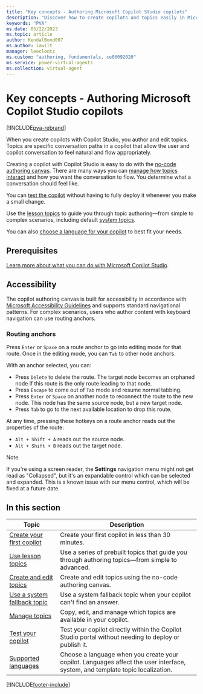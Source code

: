 ```yaml
---
title: "Key concepts - Authoring Microsoft Copilot Studio copilots"
description: "Discover how to create copilots and topics easily in Microsoft Copilot Studio with no coding or long deployment times."
keywords: "PVA"
ms.date: 05/22/2023
ms.topic: article
author: KendalBond007
ms.author: iawilt
manager: leeclontz
ms.custom: "authoring, fundamentals, ce06092020"
ms.service: power-virtual-agents
ms.collection: virtual-agent
---
```


# Key concepts - Authoring Microsoft Copilot Studio copilots

[!INCLUDE[pva-rebrand](includes/pva-rebrand.md)]

When you create copilots with Copilot Studio, you author and edit topics. Topics are specific conversation paths in a copilot that allow the user and copilot conversation to feel natural and flow appropriately.

Creating a copilot with Copilot Studio is easy to do with the [no-code authoring canvas](authoring-create-edit-topics.md). There are many ways you can [manage how topics interact](authoring-topic-management.md) and how you want the conversation to flow. You determine what a conversation should feel like.

You can [test the copilot](authoring-test-bot.md) without having to fully deploy it whenever you make a small change.

Use the [lesson topics](authoring-template-topics.md) to guide you through topic authoring—from simple to complex scenarios, including default [system topics](authoring-system-topics.md).

You can also [choose a language for your copilot](authoring-language-support.md) to best fit your needs.

## Prerequisites

[Learn more about what you can do with Microsoft Copilot Studio](fundamentals-what-is-power-virtual-agents.md).

## Accessibility

The copilot authoring canvas is built for accessibility in accordance with [Microsoft Accessibility Guidelines](https://www.microsoft.com/accessibility/) and supports standard navigational patterns. For complex scenarios, users who author content with keyboard navigation can use routing anchors.

### Routing anchors

Press `Enter` or `Space` on a route anchor to go into editing mode for that route. Once in the editing mode, you can `Tab` to other node anchors.

With an anchor selected, you can:

- Press `Delete` to delete the route. The target node becomes an orphaned node if this route is the only route leading to that node.
- Press `Escape` to come out of `Tab` mode and resume normal tabbing.
- Press `Enter` or `Space` on another node to reconnect the route to the new node. This node has the same source node, but a new target node.
- Press `Tab` to go to the next available location to drop this route.

At any time, pressing these hotkeys on a route anchor reads out the properties of the route:

- `Alt + Shift + A` reads out the source node.
- `Alt + Shift + B` reads out the target node.

> [!NOTE]
> If you're using a screen reader, the **Settings** navigation menu might not get read as "Collapsed", but it's an expandable control which can be selected and expanded. This is a known issue with our menu control, which will be fixed at a future date.

## In this section

| Topic | Description |
| ----- | ----------- |
| [Create your first copilot](authoring-first-bot.md) | Create your first copilot in less than 30 minutes. |
| [Use lesson topics](authoring-template-topics.md) | Use a series of prebuilt topics that guide you through authoring topics—from simple to advanced. |
| [Create and edit topics](authoring-create-edit-topics.md) | Create and edit topics using the no-code authoring canvas. |
| [Use a system fallback topic](authoring-system-fallback-topic.md) | Use a system fallback topic when your copilot can't find an answer. |
| [Manage topics](authoring-topic-management.md) | Copy, edit, and manage which topics are available in your copilot. |
| [Test your copilot](authoring-test-bot.md) | Test your copilot directly within the Copilot Studio portal without needing to deploy or publish it. |
| [Supported languages](authoring-language-support.md) | Choose a language when you create your copilot. Languages affect the user interface, system, and template topic localization. |

[!INCLUDE[footer-include](includes/footer-banner.md)]
